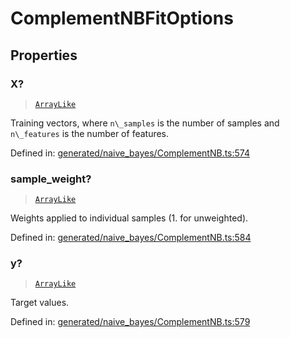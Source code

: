 # ComplementNBFitOptions

## Properties

### X?

> [`ArrayLike`](../types/ArrayLike.md)

Training vectors, where `n\_samples` is the number of samples and `n\_features` is the number of features.

Defined in:  [generated/naive\_bayes/ComplementNB.ts:574](https://github.com/transitive-bullshit/scikit-learn-ts/blob/b59c1ff/packages/sklearn/src/generated/naive_bayes/ComplementNB.ts#L574)

### sample\_weight?

> [`ArrayLike`](../types/ArrayLike.md)

Weights applied to individual samples (1. for unweighted).

Defined in:  [generated/naive\_bayes/ComplementNB.ts:584](https://github.com/transitive-bullshit/scikit-learn-ts/blob/b59c1ff/packages/sklearn/src/generated/naive_bayes/ComplementNB.ts#L584)

### y?

> [`ArrayLike`](../types/ArrayLike.md)

Target values.

Defined in:  [generated/naive\_bayes/ComplementNB.ts:579](https://github.com/transitive-bullshit/scikit-learn-ts/blob/b59c1ff/packages/sklearn/src/generated/naive_bayes/ComplementNB.ts#L579)
